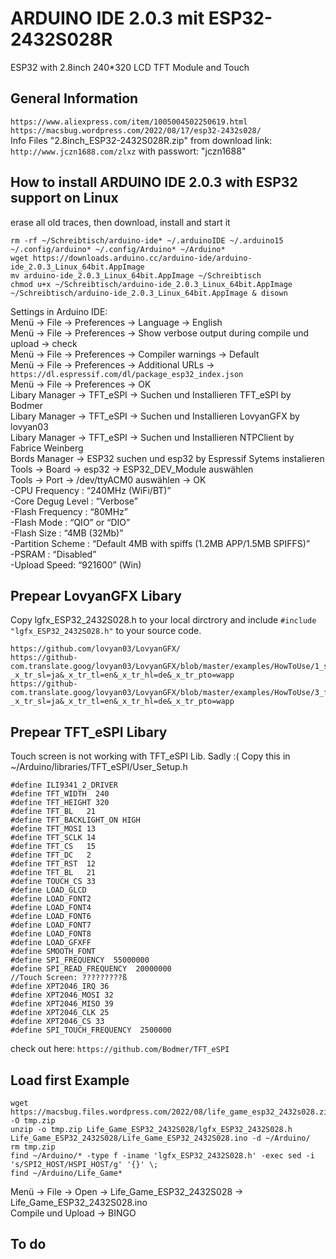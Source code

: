 # ARDUINO IDE 2.0.3 mit ESP32-2432S028R
ESP32 with 2.8inch 240*320 LCD TFT Module and Touch 

## General Information
`https://www.aliexpress.com/item/1005004502250619.html `<br>
`https://macsbug.wordpress.com/2022/08/17/esp32-2432s028/` <br>
Info Files "2.8inch_ESP32-2432S028R.zip" from download link: `http://www.jczn1688.com/zlxz`
with passwort: "jczn1688" <br>

## How to install ARDUINO IDE 2.0.3 with ESP32 support on Linux
erase all old traces, then download, install and start it
```
rm -rf ~/Schreibtisch/arduino-ide* ~/.arduinoIDE ~/.arduino15 ~/.config/arduino* ~/.config/Arduino* ~/Arduino*
wget https://downloads.arduino.cc/arduino-ide/arduino-ide_2.0.3_Linux_64bit.AppImage
mv arduino-ide_2.0.3_Linux_64bit.AppImage ~/Schreibtisch
chmod u+x ~/Schreibtisch/arduino-ide_2.0.3_Linux_64bit.AppImage
~/Schreibtisch/arduino-ide_2.0.3_Linux_64bit.AppImage & disown
```
Settings in Arduino IDE:<br>
Menü -> File -> Preferences -> Language -> English <br>
Menü -> File -> Preferences -> Show verbose output during compile und upload -> check <br>
Menü -> File -> Preferences -> Compiler warnings -> Default <br>
Menü -> File -> Preferences -> Additional URLs -> `https://dl.espressif.com/dl/package_esp32_index.json` <br>
Menü -> File -> Preferences -> OK <br>
Libary Manager -> TFT_eSPI -> Suchen und Installieren TFT_eSPI by Bodmer <br>
Libary Manager -> TFT_eSPI -> Suchen und Installieren LovyanGFX by lovyan03 <br>
Libary Manager -> TFT_eSPI -> Suchen und Installieren NTPClient by Fabrice Weinberg <br>
Bords Manager -> ESP32 suchen und esp32 by Espressif Sytems instalieren <br>
Tools -> Board -> esp32 -> ESP32_DEV_Module auswählen <br>
Tools -> Port -> /dev/ttyACM0 auswählen -> OK <br>
-CPU Frequency : “240MHz (WiFi/BT)” <br>
-Core Degug Level : “Verbose” <br>
-Flash Frequency : “80MHz” <br>
-Flash Mode : “QIO” or “DIO” <br>
-Flash Size : “4MB (32Mb)” <br>
-Partition Scheme : “Default 4MB with spiffs (1.2MB APP/1.5MB SPIFFS)” <br>
-PSRAM : “Disabled” <br>
-Upload Speed: “921600” (Win) <br>


## Prepear LovyanGFX Libary
Copy lgfx_ESP32_2432S028.h to your local dirctrory and include `#include "lgfx_ESP32_2432S028.h"`
to your source code. 
```
https://github.com/lovyan03/LovyanGFX/  
https://github-com.translate.goog/lovyan03/LovyanGFX/blob/master/examples/HowToUse/1_simple_use/1_simple_use.ino?_x_tr_sl=ja&_x_tr_tl=en&_x_tr_hl=de&_x_tr_pto=wapp
https://github-com.translate.goog/lovyan03/LovyanGFX/blob/master/examples/HowToUse/3_fonts/3_fonts.ino?_x_tr_sl=ja&_x_tr_tl=en&_x_tr_hl=de&_x_tr_pto=wapp
```
## Prepear TFT_eSPI Libary
Touch screen is not working with TFT_eSPI Lib. Sadly :(
Copy this in ~/Arduino/libraries/TFT_eSPI/User_Setup.h <br>
```
#define ILI9341_2_DRIVER    
#define TFT_WIDTH  240
#define TFT_HEIGHT 320
#define TFT_BL   21           
#define TFT_BACKLIGHT_ON HIGH  
#define TFT_MOSI 13 
#define TFT_SCLK 14
#define TFT_CS   15  
#define TFT_DC   2  
#define TFT_RST  12  
#define TFT_BL   21 
#define TOUCH_CS 33  
#define LOAD_GLCD   
#define LOAD_FONT2  
#define LOAD_FONT4  
#define LOAD_FONT6  
#define LOAD_FONT7  
#define LOAD_FONT8  
#define LOAD_GFXFF  
#define SMOOTH_FONT
#define SPI_FREQUENCY  55000000 
#define SPI_READ_FREQUENCY  20000000
//Touch Screen: ?????????ß
#define XPT2046_IRQ 36
#define XPT2046_MOSI 32
#define XPT2046_MISO 39
#define XPT2046_CLK 25
#define XPT2046_CS 33
#define SPI_TOUCH_FREQUENCY  2500000
```
check out here: `https://github.com/Bodmer/TFT_eSPI`  <br>
## Load first Example
```
wget https://macsbug.files.wordpress.com/2022/08/life_game_esp32_2432s028.zip_-1.pdf -O tmp.zip 
unzip -o tmp.zip Life_Game_ESP32_2432S028/lgfx_ESP32_2432S028.h Life_Game_ESP32_2432S028/Life_Game_ESP32_2432S028.ino -d ~/Arduino/ 
rm tmp.zip
find ~/Arduino/* -type f -iname 'lgfx_ESP32_2432S028.h' -exec sed -i 's/SPI2_HOST/HSPI_HOST/g' '{}' \;
find ~/Arduino/Life_Game*
```  
Menü -> File -> Open -> Life_Game_ESP32_2432S028 -> Life_Game_ESP32_2432S028.ino <br>
Compile und Upload -> BINGO <br>

## To do


